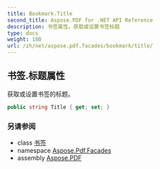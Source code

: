 ```yaml
---
title: Bookmark.Title
second_title: Aspose.PDF for .NET API Reference
description: 书签属性。获取或设置书签标题
type: docs
weight: 180
url: /zh/net/aspose.pdf.facades/bookmark/title/
---
```

## 书签.标题属性

获取或设置书签的标题。

```csharp
public string Title { get; set; }
```

### 另请参阅

* class [书签](../)
* namespace [Aspose.Pdf.Facades](../../../aspose.pdf.facades/)
* assembly [Aspose.PDF](../../../)